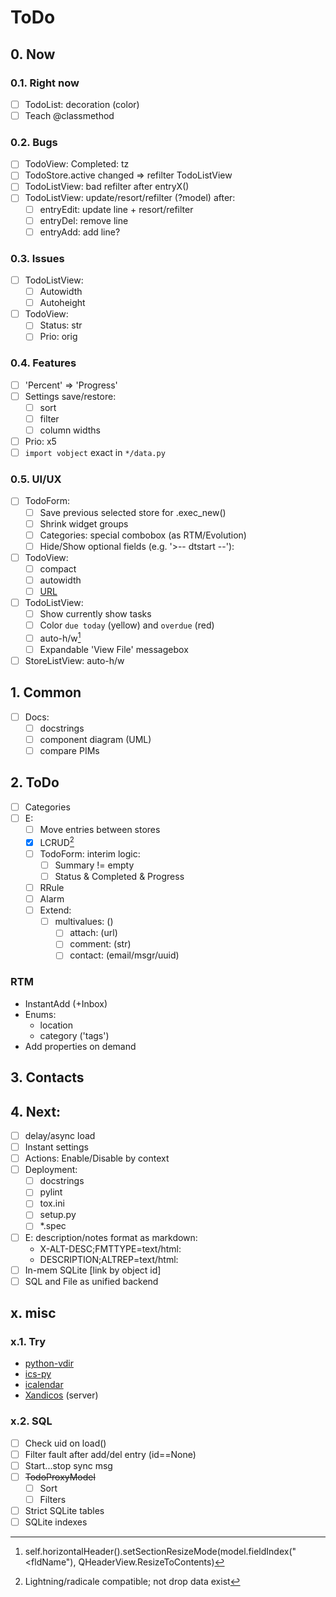 # ToDo

## 0. Now

### 0.1. Right now
- [ ] TodoList: decoration (color)
- [ ] Teach @classmethod

### 0.2. Bugs
- [ ] TodoView: Completed: tz
- [ ] TodoStore.active changed => refilter TodoListView
- [ ] TodoListView: bad refilter after entryX()
- [ ] TodoListView: update/resort/refilter (?model) after:
  - [ ] entryEdit: update line + resort/refilter
  - [ ] entryDel: remove line
  - [ ] entryAdd: add line?

### 0.3. Issues
- [ ] TodoListView:
  - [ ] Autowidth
  - [ ] Autoheight
- [ ] TodoView:
  - [ ] Status: str
  - [ ] Prio: orig

### 0.4. Features
- [ ] 'Percent' => 'Progress'
- [ ] Settings save/restore:
  - [ ] sort
  - [ ] filter
  - [ ] column widths
- [ ] Prio: x5
- [ ] `import vobject` exact in `*/data.py`

### 0.5. UI/UX
- [ ] TodoForm:
  - [ ] Save previous selected store for .exec_new()
  - [ ] Shrink widget groups
  - [ ] Categories: special combobox (as RTM/Evolution)
  - [ ] Hide/Show optional fields (e.g. '>-- dtstart --'):
- [ ] TodoView:
  - [ ] compact
  - [ ] autowidth
  - [ ] [URL](URL)
- [ ] TodoListView:
  - [ ] Show currently show tasks
  - [ ] Color `due today` (yellow) and `overdue` (red)
  - [ ] auto-h/w[^1]
  - [ ] Expandable 'View File' messagebox
- [ ] StoreListView: auto-h/w

## 1. Common
- [ ] Docs:
  - [ ] docstrings
  - [ ] component diagram (UML)
  - [ ] compare PIMs

## 2. ToDo
- [ ] Categories
- [ ] E:
  - [ ] Move entries between stores
  - [x] LCRUD[^2]
  - [ ] TodoForm: interim logic:
     - [ ] Summary != empty
     - [ ] Status & Completed & Progress
  - [ ] RRule
  - [ ] Alarm
  - [ ] Extend:
     - [ ] multivalues: ()
         - [ ] attach: (url)
         - [ ] comment: (str)
         - [ ] contact: (email/msgr/uuid)

### RTM
- InstantAdd (+Inbox)
- Enums:
  - location
  - category ('tags')
- Add properties on demand

## 3. Contacts

## 4. Next:
- [ ] delay/async load
- [ ] Instant settings
- [ ] Actions: Enable/Disable by context
- [ ] Deployment:
  - [ ] docstrings
  - [ ] pylint
  - [ ] tox.ini
  - [ ] setup.py
  - [ ] \*.spec
- [ ] E: description/notes format as markdown:
  - X-ALT-DESC;FMTTYPE=text/html:
  - DESCRIPTION;ALTREP=text/html:
- [ ] In-mem SQLite [link by object id]
- [ ] SQL and File as unified backend

## x. misc

### x.1. Try
- [python-vdir](https://github.com/pimutils/python-vdir)
- [ics-py](https://github.com/ics-py/ics-py/)
- [icalendar](https://github.com/collective/icalendar/)
- [Xandicos](https://github.com/jelmer/xandikos) (server)

### x.2. SQL
- [ ] Check uid on load()
- [ ] Filter fault after add/del entry (id==None)
- [ ] Start...stop sync msg
- [ ] ~~TodoProxyModel~~
  - [ ] Sort
  - [ ] Filters
- [ ] Strict SQLite tables
- [ ] SQLite indexes

[^1]: self.horizontalHeader().setSectionResizeMode(model.fieldIndex("<fldName"), QHeaderView.ResizeToContents)
[^2]: Lightning/radicale compatible; not drop data exist
[^3]: CardBook/radicale compatible; not drop data exist
[^4]: QLineEdit[]/QListView/QPlainTextEdit
